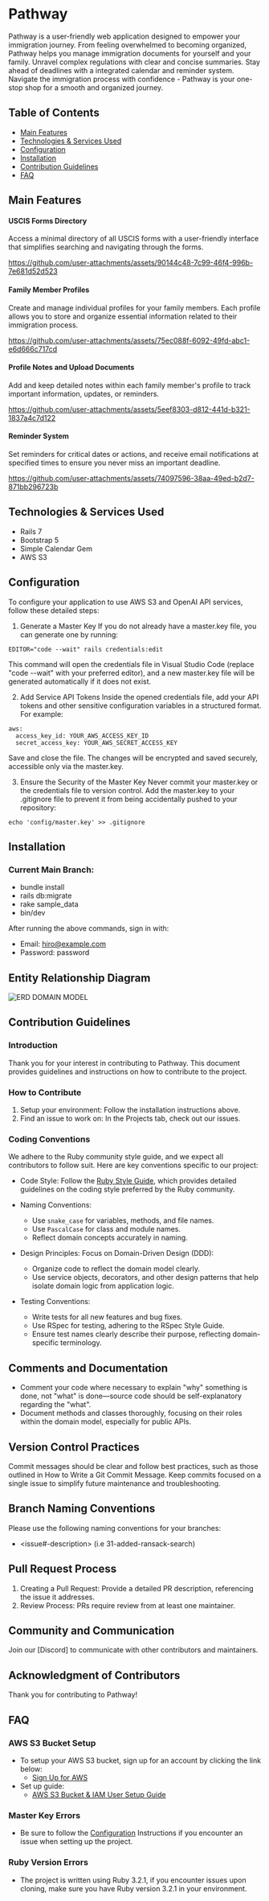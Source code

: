 # Pathway
Pathway is a user-friendly web application designed to empower your immigration journey.  From feeling overwhelmed to becoming organized, Pathway helps you manage immigration documents for yourself and your family.  Unravel complex regulations with clear and concise summaries.  Stay ahead of deadlines with a integrated calendar and reminder system.  Navigate the immigration process with confidence - Pathway is your one-stop shop for a smooth and organized journey.

## Table of Contents
- [Main Features](#main-features)
- [Technologies & Services Used](#technologies--services-used)
- [Configuration](#configuration)
- [Installation](#installation)
- [Contribution Guidelines](#contribution-guidelines)
- [FAQ](#faq)


## Main Features
#### **USCIS Forms Directory**
Access a minimal directory of all USCIS forms with a user-friendly interface that simplifies searching and navigating through the forms.

https://github.com/user-attachments/assets/90144c48-7c99-46f4-996b-7e681d52d523


#### **Family Member Profiles**
Create and manage individual profiles for your family members. Each profile allows you to store and organize essential information related to their immigration process.

https://github.com/user-attachments/assets/75ec088f-6092-49fd-abc1-e6d666c717cd


#### **Profile Notes and Upload Documents**
Add and keep detailed notes within each family member's profile to track important information, updates, or reminders.


https://github.com/user-attachments/assets/5eef8303-d812-441d-b321-1837a4c7d122


#### **Reminder System**
Set reminders for critical dates or actions, and receive email notifications at specified times to ensure you never miss an important deadline.


https://github.com/user-attachments/assets/74097596-38aa-49ed-b2d7-871bb296723b



## Technologies & Services Used
- Rails 7
- Bootstrap 5
- Simple Calendar Gem
- AWS S3

## Configuration
To configure your application to use AWS S3 and OpenAI API services, follow these detailed steps:

1. Generate a Master Key If you do not already have a master.key file, you can generate one by running:

``` 
EDITOR="code --wait" rails credentials:edit
```

This command will open the credentials file in Visual Studio Code (replace "code --wait" with your preferred editor), and a new master.key file will be generated automatically if it does not exist.

2. Add Service API Tokens Inside the opened credentials file, add your API tokens and other sensitive configuration variables in a structured format. For example:
```
aws:
  access_key_id: YOUR_AWS_ACCESS_KEY_ID
  secret_access_key: YOUR_AWS_SECRET_ACCESS_KEY
```
  
Save and close the file. The changes will be encrypted and saved securely, accessible only via the master.key.

3. Ensure the Security of the Master Key Never commit your master.key or the credentials file to version control. Add the master.key to your .gitignore file to prevent it from being accidentally pushed to your repository:

```
echo 'config/master.key' >> .gitignore
```

## Installation

### Current Main Branch:
- bundle install
- rails db:migrate
- rake sample_data
- bin/dev

After running the above commands, sign in with: 
<!-- this doesn't work in development, only production -->
- Email: hiro@example.com
- Password: password


## Entity Relationship Diagram
![ERD DOMAIN MODEL](https://i.imghippo.com/files/c90Pp1723301409.png)


## Contribution Guidelines
### Introduction
Thank you for your interest in contributing to Pathway. This document provides guidelines and instructions on how to contribute to the project.

### How to Contribute
1. Setup your environment: Follow the installation instructions above.
2. Find an issue to work on: In the Projects tab, check out our issues.
   
### Coding Conventions
We adhere to the Ruby community style guide, and we expect all contributors to follow suit. Here are key conventions specific to our project:

- Code Style: Follow the [Ruby Style Guide](https://rubystyle.guide/), which provides detailed guidelines on the coding style preferred by the Ruby community.

- Naming Conventions:
    - Use `snake_case` for variables, methods, and file names.
    - Use `PascalCase` for class and module names.
    - Reflect domain concepts accurately in naming.

- Design Principles: Focus on Domain-Driven Design (DDD):

    - Organize code to reflect the domain model clearly.
    - Use service objects, decorators, and other design patterns that help isolate domain logic from application logic.
- Testing Conventions:
    - Write tests for all new features and bug fixes.
    - Use RSpec for testing, adhering to the RSpec Style Guide.
    - Ensure test names clearly describe their purpose, reflecting domain-specific terminology.

## Comments and Documentation
- Comment your code where necessary to explain "why" something is done, not "what" is done—source code should be self-explanatory regarding the "what".
- Document methods and classes thoroughly, focusing on their roles within the domain model, especially for public APIs.
## Version Control Practices
Commit messages should be clear and follow best practices, such as those outlined in How to Write a Git Commit Message.
Keep commits focused on a single issue to simplify future maintenance and troubleshooting.
## Branch Naming Conventions
Please use the following naming conventions for your branches:
- <issue#-description> (i.e 31-added-ransack-search)
## Pull Request Process
1. Creating a Pull Request: Provide a detailed PR description, referencing the issue it addresses.
2. Review Process: PRs require review from at least one maintainer.

## Community and Communication
Join our [Discord] to communicate with other contributors and maintainers.

## Acknowledgment of Contributors
Thank you for contributing to Pathway!


## FAQ

### AWS S3 Bucket Setup
  - To setup your AWS S3 bucket, sign up for an account by clicking the link below:
      - [Sign Up for AWS](https://aws.amazon.com/)
- Set up guide:
    - [AWS S3 Bucket & IAM User Setup Guide](https://medium.com/@emmanuelnwright/create-iam-users-and-s3-buckets-in-aws-264e78281f7f)
 
### Master Key Errors
- Be sure to follow the [Configuration](#configuration) Instructions if you encounter an issue when setting up the project.

### Ruby Version Errors
- The project is written using Ruby 3.2.1, if you encounter issues upon cloning, make sure you have Ruby version 3.2.1 in your environment.
  
